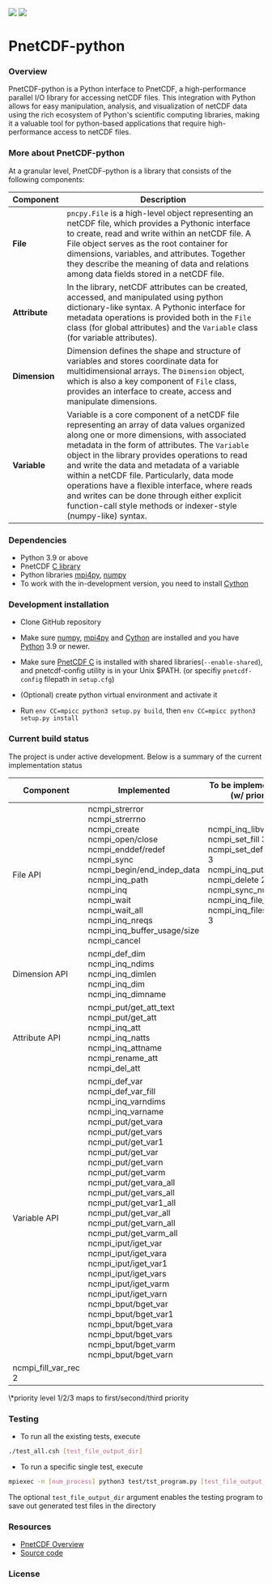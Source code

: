 ![](https://img.shields.io/badge/python-v3.9-blue) ![](https://img.shields.io/badge/tests%20passed-48-brightgreen)

# PnetCDF-python
### Overview
PnetCDF-python is a Python interface to PnetCDF, a high-performance parallel I/O library for accessing netCDF files. This integration with Python allows for easy manipulation, analysis, and visualization of netCDF data using the rich ecosystem of Python's scientific computing libraries, making it a valuable tool for python-based applications that require high-performance access to netCDF files. 
### More about PnetCDF-python

At a granular level, PnetCDF-python is a library that consists of the following components:

| Component | Description |
| ---- | --- |
| **File** |`pncpy.File` is a high-level object representing an netCDF file, which provides a Pythonic interface to create, read and write within an netCDF file. A File object serves as the root container for dimensions, variables, and attributes. Together they describe the meaning of data and relations among data fields stored in a netCDF file. |
| **Attribute** | In the library, netCDF attributes can be created, accessed, and manipulated using python dictionary-like syntax. A Pythonic interface for metadata operations is provided both in the `File` class (for global attributes) and the `Variable` class (for variable attributes). |
| **Dimension** | Dimension defines the shape and structure of variables and stores coordinate data for multidimensional arrays. The `Dimension` object, which is also a key component of `File` class, provides an interface to create, access and manipulate dimensions. |
| **Variable** | Variable is a core component of a netCDF file representing an array of data values organized along one or more dimensions, with associated metadata in the form of attributes. The `Variable` object in the library provides operations to read and write the data and metadata of a variable within a netCDF file. Particularly, data mode operations have a flexible interface, where reads and writes can be done through either explicit function-call style methods or indexer-style (numpy-like) syntax. |

### Dependencies
* Python 3.9 or above
* PnetCDF [C library](https://github.com/Parallel-netCDF/PnetCDF)
* Python libraries [mpi4py](https://mpi4py.readthedocs.io/en/stable/install.html), [numpy](http://www.numpy.org/)
* To work with the in-development version, you need to install [Cython](http://cython.org/)

### Development installation
* Clone GitHub repository 

* Make sure [numpy](http://www.numpy.org/), [mpi4py](https://mpi4py.readthedocs.io/en/stable/install.html) and [Cython](http://cython.org/) are installed and you have [Python](https://www.python.org) 3.9 or newer.

* Make sure [PnetCDF C](https://github.com/Parallel-netCDF/PnetCDF) is installed with shared libraries(`--enable-shared`), 
  and pnetcdf-config utility is in your Unix $PATH. (or specifiy `pnetcdf-config` filepath in `setup.cfg`)

* (Optional) create python virtual environment and activate it

* Run `env CC=mpicc python3 setup.py build`, then `env CC=mpicc python3 setup.py install`

### Current build status
The project is under active development. Below is a summary of the current implementation status
<!-- * **Implemented:** netCDF file operations API, dimension operations API, attribute operations API, variable define mode operations
* **Partially implemented:** variable blocking mode data operations (90% completed)
* **Planned:** variable non-blocking mode data operations -->
| Component | Implemented | To be implemented next (w/ priority\*) |
| ---- | --- | --- |
|File API| ncmpi_strerror<br />ncmpi_strerrno<br />ncmpi_create<br />ncmpi_open/close<br />ncmpi_enddef/redef<br />ncmpi_sync<br />ncmpi_begin/end_indep_data<br />ncmpi_inq_path <br />ncmpi_inq<br />ncmpi_wait<br />ncmpi_wait_all<br />ncmpi_inq_nreqs <br />ncmpi_inq_buffer_usage/size <br />ncmpi_cancel <br />|  ncmpi_inq_libvers 3<br />ncmpi_set_fill 3<br />ncmpi_set_default_format 3<br /> ncmpi_inq_put/get_size 3<br /> ncmpi_delete 2<br /> ncmpi_sync_numrecs 2<br /> ncmpi_inq_file_info 3<br /> ncmpi_inq_files_opened 3<br />|
|Dimension API|ncmpi_def_dim<br />ncmpi_inq_ndims<br />ncmpi_inq_dimlen<br />ncmpi_inq_dim<br />ncmpi_inq_dimname<br />| |
|Attribute API| ncmpi_put/get_att_text<br />ncmpi_put/get_att<br />ncmpi_inq_att<br />ncmpi_inq_natts<br />ncmpi_inq_attname<br />ncmpi_rename_att<br />ncmpi_del_att| |
|Variable API| ncmpi_def_var<br />ncmpi_def_var_fill<br />ncmpi_inq_varndims<br />ncmpi_inq_varname<br />ncmpi_put/get_vara<br />ncmpi_put/get_vars<br />ncmpi_put/get_var1<br />ncmpi_put/get_var<br />ncmpi_put/get_varn<br />ncmpi_put/get_varm<br /> ncmpi_put/get_vara_all<br />ncmpi_put/get_vars_all<br />ncmpi_put/get_var1_all<br />ncmpi_put/get_var_all<br />ncmpi_put/get_varn_all<br />ncmpi_put/get_varm_all<br />ncmpi_iput/iget_var<br />ncmpi_iput/iget_vara<br />ncmpi_iput/iget_var1<br />ncmpi_iput/iget_vars<br />ncmpi_iput/iget_varm<br /> ncmpi_iput/iget_varn<br /> ncmpi_bput/bget_var<br />ncmpi_bput/bget_var1<br />ncmpi_bput/bget_vara<br />ncmpi_bput/bget_vars<br />ncmpi_bput/bget_varm<br />ncmpi_bput/bget_varn<br />|
ncmpi_fill_var_rec 2|

<p>\*priority level 1/2/3 maps to first/second/third priority</p>

<!-- |File operations API|,<br />Dimension operations API,<br />Attribute operations API,<br />Variable define mode operations API| Variable data mode blocking operations (90% completed) | Variable data mode non-blocking operations|  -->



### Testing
* To run all the existing tests, execute 

```sh
./test_all.csh [test_file_output_dir]
```

* To run a specific single test, execute 

```sh
mpiexec -n [num_process] python3 test/tst_program.py [test_file_output_dir]
```

The optional `test_file_output_dir` argument enables the testing program to save out generated test files in the directory

### Resources
* [PnetCDF Overview](https://parallel-netcdf.github.io/)
* [Source code](https://github.com/Jonathanlyj/PnetCDF-Python)

### License